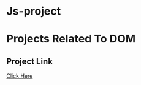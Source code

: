 # Js-project
# Projects Related To DOM

## Project Link
[Click Here](https://stackblitz.com/edit/stackblitz-starters-dy6fep)
